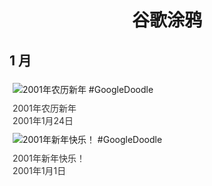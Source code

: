 
<h1 align="center"> 谷歌涂鸦 </h1>




## 1 月

<div class="image">


<img src="https://www.google.com/logos/2001/lunarnewyear.gif" alt="2001年农历新年 #GoogleDoodle" style="margin: 5px"/>
<div class="info" style="font-size: 14px; color:#333333; margin:5px"><div class="title">2001年农历新年</div><div class="date">2001年1月24日</div></div>

<img src="https://www.google.com/logos/2001/newyear01.gif" alt="2001年新年快乐！ #GoogleDoodle" style="margin: 5px"/>
<div class="info" style="font-size: 14px; color:#333333; margin:5px"><div class="title">2001年新年快乐！</div><div class="date">2001年1月1日</div></div>

</div>









